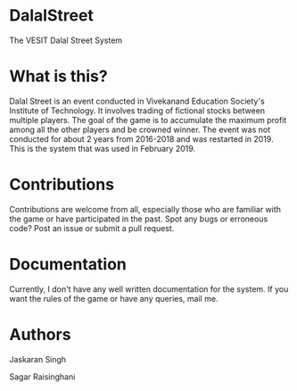 # DalalStreet
The VESIT Dalal Street System

# What is this?
Dalal Street is an event conducted in Vivekanand Education Society's Institute of Technology. It involves trading of fictional stocks between multiple players. The goal of the game is to accumulate the maximum profit among all the other players and be crowned winner.
The event was not conducted for about 2 years from 2016-2018 and was restarted in 2019.
This is the system that was used in February 2019. 

# Contributions
Contributions are welcome from all, especially those who are familiar with the game or have participated in the past. Spot any bugs or erroneous code? Post an issue or submit a pull request.

# Documentation
Currently, I don't have any well written documentation for the system. If you want the rules of the game or have any queries, mail me.

# Authors
Jaskaran Singh

Sagar Raisinghani
